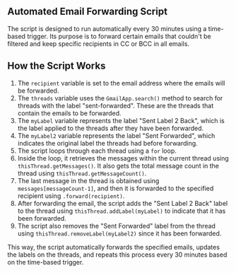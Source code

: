 <!DOCTYPE html>
<html>
<body>
  <h2>Automated Email Forwarding Script</h2>
  <p>The script is designed to run automatically every 30 minutes using a time-based trigger. Its purpose is to forward certain emails that couldn't be filtered and keep specific recipients in CC or BCC in all emails.</p>

  <h2>How the Script Works</h2>
  <ol>
    <li>The <code>recipient</code> variable is set to the email address where the emails will be forwarded.</li>
    <li>The <code>threads</code> variable uses the <code>GmailApp.search()</code> method to search for threads with the label "sent-forwarded". These are the threads that contain the emails to be forwarded.</li>
    <li>The <code>myLabel</code> variable represents the label "Sent Label 2 Back", which is the label applied to the threads after they have been forwarded.</li>
    <li>The <code>myLabel2</code> variable represents the label "Sent Forwarded", which indicates the original label the threads had before forwarding.</li>
    <li>The script loops through each thread using a <code>for</code> loop.</li>
    <li>Inside the loop, it retrieves the messages within the current thread using <code>thisThread.getMessages()</code>. It also gets the total message count in the thread using <code>thisThread.getMessageCount()</code>.</li>
    <li>The last message in the thread is obtained using <code>messages[messageCount-1]</code>, and then it is forwarded to the specified recipient using <code>.forward(recipient)</code>.</li>
    <li>After forwarding the email, the script adds the "Sent Label 2 Back" label to the thread using <code>thisThread.addLabel(myLabel)</code> to indicate that it has been forwarded.</li>
    <li>The script also removes the "Sent Forwarded" label from the thread using <code>thisThread.removeLabel(myLabel2)</code> since it has been forwarded.</li>
  </ol>

  <p>This way, the script automatically forwards the specified emails, updates the labels on the threads, and repeats this process every 30 minutes based on the time-based trigger.</p>
</body>
</html>
